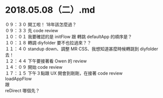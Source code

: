 # 2018.05.08（二）.md

０９：３０ 開工啦！ 18年該怎麼過？  
０９：３３ 先 code review  
１０：０１ 我要確認的是 initFlow 跟 轉跳 defaultApp 的順序是？  
１０：１８ 轉調 diyfolder 要不也拉過來？？  
１１：４０ standup down、調整 MR CSS、我想知道甚麼時候轉跳到 diyfolder 去！  
１２：４４ 下午要接著看 Owen 的 review  
１４：０９ 開始 code review  
１７：１５ 下午３點跟 UX 開會到剛剛，在接著 code review   
loadAppFlow  
跟  
reDirect 哪個先？  
